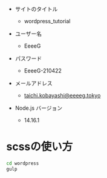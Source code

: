 - サイトのタイトル
    - wordpress_tutorial
- ユーザー名
    - EeeeG
- パスワード
    - EeeeG-210422
- メールアドレス
    - taichi.kobayashi@eeeeg.tokyo

- Node.js バージョン
  - 14.16.1

# scssの使い方

```bash
cd wordpress
gulp
```
